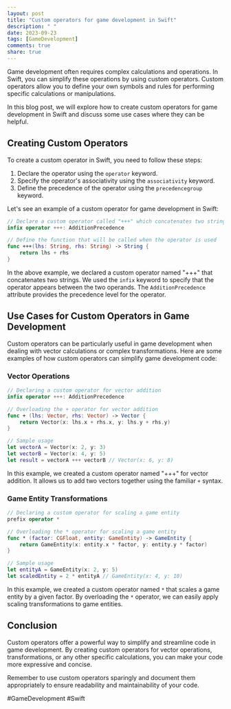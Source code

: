 ```yaml
---
layout: post
title: "Custom operators for game development in Swift"
description: " "
date: 2023-09-23
tags: [GameDevelopment]
comments: true
share: true
---
```


Game development often requires complex calculations and operations. In Swift, you can simplify these operations by using custom operators. Custom operators allow you to define your own symbols and rules for performing specific calculations or manipulations.

In this blog post, we will explore how to create custom operators for game development in Swift and discuss some use cases where they can be helpful.

## Creating Custom Operators

To create a custom operator in Swift, you need to follow these steps:

1. Declare the operator using the `operator` keyword.
2. Specify the operator's associativity using the `associativity` keyword.
3. Define the precedence of the operator using the `precedencegroup` keyword.

Let's see an example of a custom operator for game development in Swift:

```swift
// Declare a custom operator called "+++" which concatenates two strings
infix operator +++: AdditionPrecedence

// Define the function that will be called when the operator is used
func +++(lhs: String, rhs: String) -> String {
    return lhs + rhs
}
```

In the above example, we declared a custom operator named "+++" that concatenates two strings. We used the `infix` keyword to specify that the operator appears between the two operands. The `AdditionPrecedence` attribute provides the precedence level for the operator.

## Use Cases for Custom Operators in Game Development

Custom operators can be particularly useful in game development when dealing with vector calculations or complex transformations. Here are some examples of how custom operators can simplify game development code:

### Vector Operations

```swift
// Declaring a custom operator for vector addition
infix operator +++: AdditionPrecedence

// Overloading the + operator for vector addition
func + (lhs: Vector, rhs: Vector) -> Vector {
    return Vector(x: lhs.x + rhs.x, y: lhs.y + rhs.y)
}

// Sample usage
let vectorA = Vector(x: 2, y: 3)
let vectorB = Vector(x: 4, y: 5)
let result = vectorA +++ vectorB // Vector(x: 6, y: 8)
```

In this example, we created a custom operator named "+++" for vector addition. It allows us to add two vectors together using the familiar `+` syntax.

### Game Entity Transformations

```swift
// Declaring a custom operator for scaling a game entity
prefix operator *

// Overloading the * operator for scaling a game entity
func * (factor: CGFloat, entity: GameEntity) -> GameEntity {
    return GameEntity(x: entity.x * factor, y: entity.y * factor)
}

// Sample usage
let entityA = GameEntity(x: 2, y: 5)
let scaledEntity = 2 * entityA // GameEntity(x: 4, y: 10)
```

In this example, we created a custom operator named `*` that scales a game entity by a given factor. By overloading the `*` operator, we can easily apply scaling transformations to game entities.

## Conclusion

Custom operators offer a powerful way to simplify and streamline code in game development. By creating custom operators for vector operations, transformations, or any other specific calculations, you can make your code more expressive and concise.

Remember to use custom operators sparingly and document them appropriately to ensure readability and maintainability of your code.

#GameDevelopment #Swift